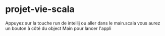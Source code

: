 # projet-vie-scala

Appuyez sur la touche run de intellij ou aller dans le main.scala vous aurez un bouton à côté du object Main pour lancer l'appli